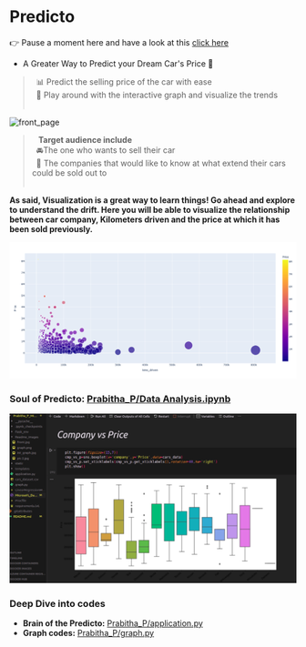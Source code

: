 # Predicto
👉 Pause a moment here and have a look at this [click here](https://youtu.be/3Gx3Sm815G8)
* A Greater Way to Predict your Dream Car's Price 🎯

> &ensp;📊  Predict the selling price of the car with ease <br>
  &ensp;👀 Play around with the interactive graph and visualize the trends <br><br>

![front_page](Prabitha_P_Microsoft/Readme_images/front.jpg)
<br>
>  &ensp; **Target audience include**<br>
  &ensp;🚘The one who wants to sell their car<br>
  &ensp;🏢 The companies that would like to know at what extend their cars could be sold out to <br><br>

__As said, Visualization is a great way to learn things! Go ahead and explore to understand the drift. Here you will be able to visualize the relationship between car company, Kilometers driven and the price at which it has been sold previously.__<br>

![graph_image](Prabitha_P/Readme_images/graph.png)

### Soul of Predicto: [Prabitha_P/Data Analysis.ipynb](./Prabitha_P/Data_Analysis.ipynb)<br>

![data](Prabitha_P/Readme_images/data.png)
### Deep Dive into codes
 * __Brain of the Predicto:__ [Prabitha_P/application.py](./Prabitha_P/application.py)
 * __Graph codes:__ [Prabitha_P/graph.py](./Prabitha_P/graph.py)
